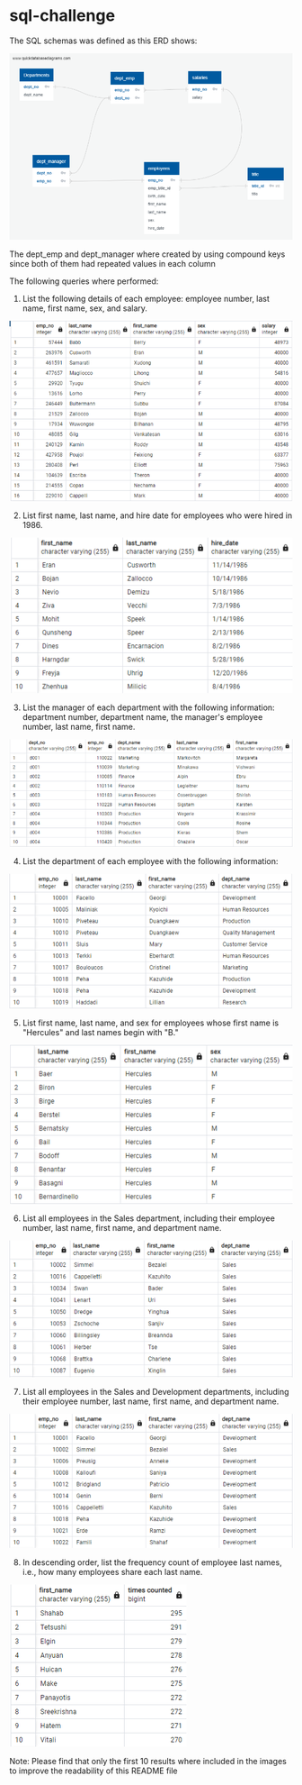 # sql-challenge

The SQL schemas was defined as this ERD shows:

![](Employee_ERD.png)

The dept_emp and dept_manager where created by using compound keys since both of them had repeated values in each column

The following queries where performed:

1. List the following details of each employee: employee number, last name, first name, sex, and salary.

![](Reference_images/1stQuery.png)

2. List first name, last name, and hire date for employees who were hired in 1986.

![](Reference_images/2ndQuery.png)

3. List the manager of each department with the following information: 
department number, department name, the manager's employee number, last name, first name.

![](Reference_images/3rdQuery.png)

4. List the department of each employee with the following information:

![](Reference_images/4thQuery.png)

5. List first name, last name, and sex for employees whose first name is "Hercules" and last names begin with "B." 

![](Reference_images/5thQuery.png)

6. List all employees in the Sales department, including their employee number, last name, first name, and department name.

![](Reference_images/6thQuery.png)

7. List all employees in the Sales and Development departments, including their employee number, last name, first name, and department name.

![](Reference_images/7thQuery.png)

8. In descending order, list the frequency count of employee last names, i.e., how many employees share each last name.

![](Reference_images/8thQuery.png)

Note: Please find that only the first 10 results where included in the images to improve the readability of this README file
